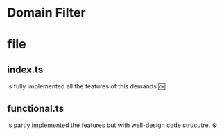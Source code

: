 # Domain Filter

# file

## index.ts

is fully implemented all the features of this demands 🆗

## functional.ts

is partly implemented the features but with well-design code strucutre. ⚙️
